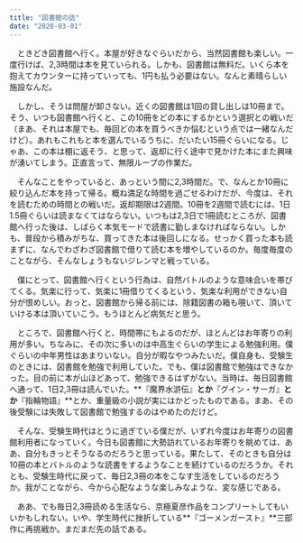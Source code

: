 ```yaml
---
title: "図書館の話"
date: "2020-03-01"
---
```


　ときどき図書館へ行く。本屋が好きなぐらいだから、当然図書館も楽しい。一度行けば、2,3時間は本を見ていられる。しかも、図書館は無料だ。いくら本を抱えてカウンターに持っていっても、1円も払う必要はない。なんと素晴らしい施設なんだ。

　しかし、そうは問屋が卸さない。近くの図書館は1回の貸し出しは10冊まで。そう、いつも図書館へ行くと、この10冊をどの本にするかという選択との戦いだ（まあ、それは本屋でも、毎回どの本を買うべきか悩むという点では一緒なんだけど）。あれもこれもと本を選んでいるうちに、だいたい15冊ぐらいになる。じゃあ、この本は棚に返そう、と思って、返却に行く途中で見かけた本にまた興味が湧いてしまう。正直言って、無限ループの作業だ。

　そんなことをやっていると、あっという間に2,3時間だ。で、なんとか10冊に絞り込んだ本を持って帰る。概ね満足な時間を過ごせるわけだが、今度は、それを読むための時間との戦いだ。返却期限は2週間。10冊を2週間で読むには、1日1.5冊ぐらいは読まなくてはならない。いつもは2,3日で1冊読むところが、図書館へ行った後は、しばらく本気モードで読書に勤しまなければならない。しかも、普段から積みがちな、買ってきた本は後回しになる。せっかく買った本も読まずに、なんでわざわざ図書館で借りて読む本を増やしているのか。毎度毎度のことながら、そんなしょうもないジレンマと戦っている。

　僕にとって、図書館へ行くという行為は、自然バトルのような意味合いを帯びてくる。気楽に行って、気楽に1冊借りてくるという、気楽な利用ができない自分が恨めしい。おっと、図書館から帰る前には、除籍図書の箱も覗いて、頂いていける本は頂いていこう。もうほとんど病気だと思う。

　ところで、図書館へ行くと、時間帯にもよるのだが、ほとんどはお年寄りの利用が多い。ちなみに、その次に多いのは中高生ぐらいの学生による勉強利用。僕ぐらいの中年男性はあまりいない。自分が暇なやつみたいだ。僕自身も、受験生のときには、図書館を勉強で利用していた。でも、僕は図書館で勉強はできなかった。目の前に本が山ほどあって、勉強できるはずがない。当時は、毎日図書館へ通って、1日2,3冊は読んでいた。**『魔界水滸伝』**とか**『グイン・サーガ』**とか**『指輪物語』**とか、重量級の小説が実にはかどったものである。まあ、その後受験には失敗して図書館で勉強するのはやめたのだけど。

　そんな、受験生時代はとうに過ぎている僕だが、いずれ今度はお年寄りの図書館利用者になっていく。今日も図書館に大勢訪れているお年寄りを眺めては、ああ、自分もきっとそうなるのだろうと思っている。果たして、そのときも自分は10冊の本とバトルのような読書をするようなことを続けているのだろうか。それとも、受験生時代に戻って、毎日2,3冊の本をこなす生活をしているのだろうか。我がことながら、今から心配なような楽しみなような、変な感じである。

　ああ、でも毎日2,3冊読める生活なら、京極夏彦作品をコンプリートしてもいいかもしれない。いや、学生時代に挫折している**『ゴーメンガースト』**三部作に再挑戦か。まだまだ先の話である。
